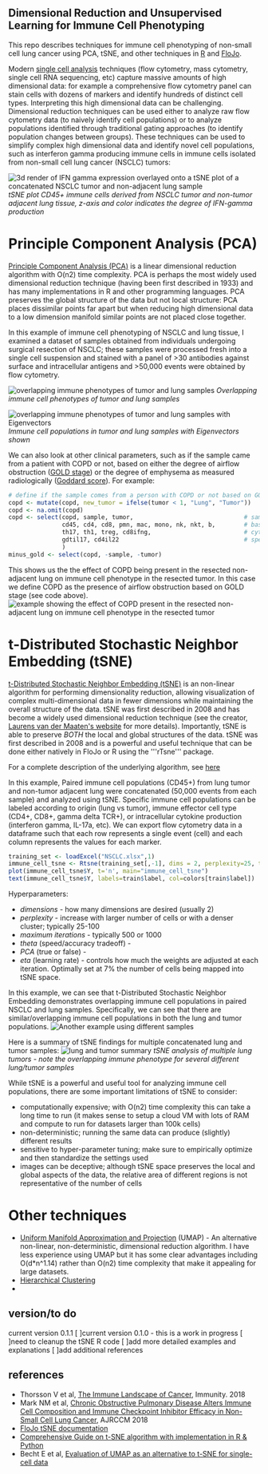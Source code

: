 ## Dimensional Reduction and Unsupervised Learning for Immune Cell Phenotyping
This repo describes techniques for immune cell phenotyping of non-small cell lung cancer using PCA, tSNE, and other techniques in [R](https://www.r-project.org/) and [FloJo](https://www.flowjo.com/solutions/flowjo). 

Modern [single cell analysis](https://en.wikipedia.org/wiki/Single-cell_analysis) techniques (flow cytometry, mass cytometry, single cell RNA sequencing, etc) capture massive amounts of high dimensional data: for example a comprehensive flow cytometry panel can stain cells with dozens of markers and identify hundreds of distinct cell types. Interpreting this high dimensional data can be challenging. Dimensional reduction techniques can be used either to analyze raw flow cytometry data (to naively identify cell populations) or to analyze populations identified through traditional gating approaches (to identify population changes between groups). These techniques can be used to simplify complex high dimensional data and identify novel cell populations, such as interferon gamma producing immune cells in immune cells isolated from non-small cell lung cancer (NSCLC) tumors:

![3d render of IFN gamma expression overlayed onto a tSNE plot of a concatenated NSCLC tumor and non-adjacent lung sample](https://github.com/nickmmark/immune-phenotyping/blob/master/figures/IFNgamma_animated.gif)
_tSNE plot CD45+ immune cells derived from NSCLC tumor and non-tumor adjacent lung tissue, z-axis and color indicates the degree of IFN-gamma production_


# Principle Component Analysis (PCA)
[Principle Component Analysis (PCA)](https://en.wikipedia.org/wiki/Principal_component_analysis) is a linear dimensional reduction algorithm with O(n2) time complexity. PCA is perhaps the most widely used dimensional reduction technique (having been first described in 1933) and has many implementations in R and other programming languages. PCA preserves the global structure of the data but not local structure: PCA places dissimilar points far apart but when reducing high dimensional data to a low dimension manifold similar points are not placed close together.

In this example of immune cell phenotyping of NSCLC and lung tissue, I examined a dataset of samples obtained from individuals undergoing surgical resection of NSCLC; these samples were processed fresh into a single cell suspension and stained with a panel of >30 antibodies against surface and intracellular antigens and >50,000 events were obtained by flow cytometry. 

![overlapping immune phenotypes of tumor and lung samples](https://github.com/nickmmark/immune-phenotyping/blob/master/figures/lung%20tumor.png)
_Overlapping immune cell phenotypes of tumor and lung samples_


![overlapping immune phenotypes of tumor and lung samples with Eigenvectors](https://github.com/nickmmark/immune-phenotyping/blob/master/figures/lung%20tumor%20w%20eigenvectors.png)
_Immune cell populations in tumor and lung samples with Eigenvectors shown_

We can also look at other clinical parameters, such as if the sample came from a patient with COPD or not, based on either the degree of airflow obstruction ([GOLD stage](https://goldcopd.org/wp-content/uploads/2018/02/WMS-GOLD-2018-Feb-Final-to-print-v2.pdf)) or the degree of emphysema as measured radiologically ([Goddard score](https://www.researchgate.net/publication/316458451_Updates_in_computed_tomography_assessment_of_emphysema_using_computed_tomography_lung_analysis)).  For example:
```R
# define if the sample comes from a person with COPD or not based on GOLD stage
copd <- mutate(copd, new_tumor = ifelse(tumor < 1, "Lung", "Tumor"))
copd <- na.omit(copd)
copd <- select(copd, sample, tumor,                               # sample information
               cd45, cd4, cd8, pmn, mac, mono, nk, nkt, b,        # basic cell types
               th17, th1, treg, cd8ifng,                          # cytokine profiles
               gdtil17, cd4il22                                   # specific effector subsets
               )          
minus_gold <- select(copd, -sample, -tumor)
```

This shows us the the effect of COPD being present in the resected non-adjacent lung on immune cell phenotype in the resected tumor. In this case we define COPD as the presence of airflow obstruction based on GOLD stage (see code above).
![example showing the effect of COPD present in the resected non-adjacent lung on immune cell phenotype in the resected tumor](https://github.com/nickmmark/immune-phenotyping/blob/master/figures/COPD_present_or_not.png)

# t-Distributed Stochastic Neighbor Embedding (tSNE)
[t-Distributed Stochastic Neighbor Embedding (tSNE)](https://en.wikipedia.org/wiki/T-distributed_stochastic_neighbor_embedding) is an non-linear algorithm for performing dimensionality reduction, allowing visualization of complex multi-dimensional data in fewer dimensions while maintaining the overall structure of the data. tSNE was first described in 2008 and has become a widely used dimensional reduction technique (see the creator, [Laurens van der Maaten's website](https://lvdmaaten.github.io/tsne/) for more details). Importantly, tSNE is able to preserve *BOTH* the local and global structures of the data. tSNE was first described in 2008 and is a powerful and useful technique that can be done either natively in FloJo or R using the '''rTsne''' package.

For a complete description of the underlying algorithm, see [here](https://www.analyticsvidhya.com/blog/2017/01/t-sne-implementation-r-python/)

In this example, Paired immune cell populations (CD45+) from lung tumor and non-tumor adjacent lung were concatenated (50,000 events from each sample) and analyzed using tSNE. Specific immune cell populations can be labeled according to origin (lung vs tumor), immune effector cell type (CD4+, CD8+, gamma delta TCR+), or intracellular cytokine production (interferon gamma, IL-17a, etc). We can export flow cytometry data in a dataframe such that each row represents a single event (cell) and each column represents the values for each marker. 

```R
training_set <- loadExcel("NSCLC.xlsx",1)
immune_cell_tsne <- Rtsne(training_set[,-1], dims = 2, perplexity=25, theta = 0.2, verbose = TRUE, PCA = TRUE, max_iter = 500)
plot(immune_cell_tsne$Y, t='n', main="immune_cell_tsne")
text(immune_cell_tsne$Y, labels=train$label, col=colors[train$label])
```

Hyperparameters:
- *dimensions* - how many dimensions are desired (usually 2)
- *perplexity* - increase with larger number of cells or with a denser cluster; typically 25-100
- *maximum iterations* - typically 500 or 1000
- *theta* (speed/accuracy tradeoff) - 
- *PCA* (true or false) - 
- *eta* (learning rate) - controls how much the weights are adjusted at each iteration. Optimally set at 7% the number of cells being mapped into tSNE space.

In this example, we can see that t-Distributed Stochastic Neighbor Embedding demonstrates overlapping immune cell populations in paired NSCLC and lung samples. Specifically, we can see that there are similar/overlapping immune cell populations in both the lung and tumor populations. 
![Another example using different samples](https://github.com/nickmmark/immune-phenotyping/blob/master/figures/27-Jul-2017-Layout.png)

Here is a summary of tSNE findings for multiple concatenated lung and tumor samples:
![lung and tumor summary](https://github.com/nickmmark/immune-phenotyping/blob/master/figures/tsne_summary.png)
_tSNE analysis of multiple lung tumors - note the overlapping immune phenotype for several different lung/tumor samples_

While tSNE is a powerful and useful tool for analyzing immune cell populations, there are some important limitations of tSNE to consider:
- computationally expensive; with O(n2) time complexity this can take a long time to run (it makes sense to setup a cloud VM with lots of RAM and compute to run for datasets larger than 100k cells)
- non-deterministic; running the same data can produce (slightly) different results
- sensitive to hyper-parameter tuning; make sure to empirically optimize and then standardize the settings used
- images can be deceptive; although tSNE space preserves the local and global aspects of the data, the relative area of different regions is not representative of the number of cells


# Other techniques
- [Uniform Manifold Approximation and Projection](https://www.biorxiv.org/content/biorxiv/early/2018/04/10/298430.full.pdf) (UMAP) - An alternative non-linear, non-deterministic, dimensional reduction algorithm. I have less experience using UMAP but it has some clear advantages including O(d*n^1.14) rather than O(n2) time complexity that make it appealing for large datasets.
- [Hierarchical Clustering](https://en.wikipedia.org/wiki/Hierarchical_clustering)
- 

## version/to do
current version 0.1.1
[ ]current version 0.1.0 - this is a work in progress
[ ]need to cleanup the tSNE R code
[ ]add more detailed examples and explanations
[ ]add additional references

## references
- Thorsson V et al, [The Immune Landscape of Cancer](https://www.ncbi.nlm.nih.gov/pubmed/29628290), Immunity. 2018
- Mark NM et al, [Chronic Obstructive Pulmonary Disease Alters Immune Cell Composition and Immune Checkpoint Inhibitor Efficacy in Non-Small Cell Lung Cancer](https://www.ncbi.nlm.nih.gov/pubmed/28934595), AJRCCM 2018
- [FloJo tSNE documentation](http://docs.flowjo.com/d2/advanced-features/dimensionality-reduction/tsne/)
- [Comprehensive Guide on t-SNE algorithm with implementation in R & Python](https://www.analyticsvidhya.com/blog/2017/01/t-sne-implementation-r-python/)
- Becht E et al, [Evaluation of UMAP as an alternative to t-SNE for single-cell data](https://www.biorxiv.org/content/biorxiv/early/2018/04/10/298430.full.pdf)
